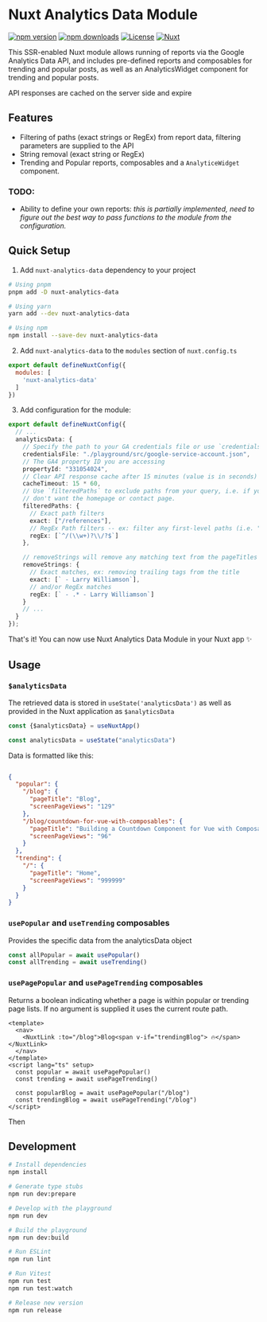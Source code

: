 # Nuxt Analytics Data Module

[![npm version][npm-version-src]][npm-version-href]
[![npm downloads][npm-downloads-src]][npm-downloads-href]
[![License][license-src]][license-href]
[![Nuxt][nuxt-src]][nuxt-href]

This SSR-enabled Nuxt module allows running of reports via the Google Analytics Data API, and includes pre-defined
reports and composables for trending and popular posts, as well as an AnalyticsWidget component for trending and popular
posts.

API responses are cached on the server side and expire

## Features

- Filtering of paths (exact strings or RegEx) from report data, filtering parameters are supplied to the API
- String removal (exact string or RegEx)
- Trending and Popular reports, composables and a `AnalyticeWidget` component.

### TODO:

- Ability to define your own reports: *this is partially implemented, need to figure out the best way to pass functions
  to the module from the configuration.*

## Quick Setup

1. Add `nuxt-analytics-data` dependency to your project

```bash
# Using pnpm
pnpm add -D nuxt-analytics-data

# Using yarn
yarn add --dev nuxt-analytics-data

# Using npm
npm install --save-dev nuxt-analytics-data
```

2. Add `nuxt-analytics-data` to the `modules` section of `nuxt.config.ts`

```js
export default defineNuxtConfig({
  modules: [
    'nuxt-analytics-data'
  ]
})
```

3. Add configuration for the module:

```ts
export default defineNuxtConfig({
  // ...
  analyticsData: {
    // Specify the path to your GA credentials file or use `credentials` with the data itself
    credentialsFile: "./playground/src/google-service-account.json",
    // The GA4 property ID you are accessing
    propertyId: "331054024",
    // Clear API response cache after 15 minutes (value is in seconds)
    cacheTimeout: 15 * 60,
    // Use `filteredPaths` to exclude paths from your query, i.e. if you
    // don't want the homepage or contact page.
    filteredPaths: {
      // Exact path filters
      exact: ["/references"],
      // RegEx Path filters -- ex: filter any first-level paths (i.e. "/blog" "/projects")
      regEx: [`^/(\\w+)?\\/?$`]
    },

    // removeStrings will remove any matching text from the pageTitles in results
    removeStrings: {
      // Exact matches, ex: removing trailing tags from the title
      exact: [` - Larry Williamson`],
      // and/or RegEx matches
      regEx: [` - .* - Larry Williamson`]
    }
    // ...
  }
});
```

That's it! You can now use Nuxt Analytics Data Module in your Nuxt app ✨

## Usage

### `$analyticsData`

The retrieved data is stored in `useState('analyticsData')` as well as provided in the Nuxt application
as `$analyticsData`

```ts
const {$analyticsData} = useNuxtApp()

const analyticsData = useState("analyticsData")

```

Data is formatted like this:

```json

{
  "popular": {
    "/blog": {
      "pageTitle": "Blog",
      "screenPageViews": "129"
    },
    "/blog/countdown-for-vue-with-composables": {
      "pageTitle": "Building a Countdown Component for Vue with Composables",
      "screenPageViews": "96"
    }
  },
  "trending": {
    "/": {
      "pageTitle": "Home",
      "screenPageViews": "999999"
    }
  }
}

```

### `usePopular` and `useTrending` composables

Provides the specific data from the analyticsData object

```ts
const allPopular = await usePopular()
const allTrending = await useTrending()
```

### `usePagePopular` and `usePageTrending` composables

Returns a boolean indicating whether a page is within popular or trending page lists.
If no argument is supplied it uses the current route path.

```vue
<template>
  <nav>
    <NuxtLink :to="/blog">Blog<span v-if="trendingBlog"> 🔥</span></NuxtLink>
  </nav>
</template>
<script lang="ts" setup>
  const popular = await usePagePopular()
  const trending = await usePageTrending()

  const popularBlog = await usePagePopular("/blog")
  const trendingBlog = await usePageTrending("/blog")
</script>
```

Then

## Development

```bash
# Install dependencies
npm install

# Generate type stubs
npm run dev:prepare

# Develop with the playground
npm run dev

# Build the playground
npm run dev:build

# Run ESLint
npm run lint

# Run Vitest
npm run test
npm run test:watch

# Release new version
npm run release
```

<!-- Badges -->

[npm-version-src]: https://img.shields.io/npm/v/nuxt-analytics-data/latest.svg?style=flat&colorA=18181B&colorB=28CF8D

[npm-version-href]: https://npmjs.com/package/nuxt-analytics-data

[npm-downloads-src]: https://img.shields.io/npm/dm/nuxt-analytics-data.svg?style=flat&colorA=18181B&colorB=28CF8D

[npm-downloads-href]: https://npmjs.com/package/nuxt-analytics-data

[license-src]: https://img.shields.io/npm/l/nuxt-analytics-data.svg?style=flat&colorA=18181B&colorB=28CF8D

[license-href]: https://npmjs.com/package/nuxt-analytics-data

[nuxt-src]: https://img.shields.io/badge/Nuxt-18181B?logo=nuxt.js

[nuxt-href]: https://nuxt.com
